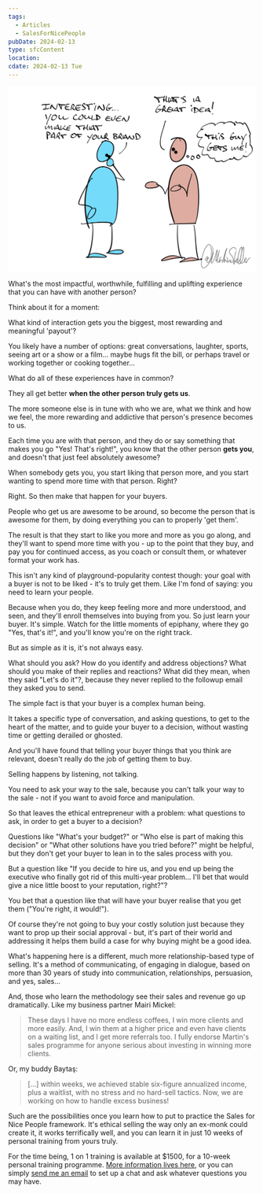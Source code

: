 ```yaml
---
tags:
  - Articles
  - SalesForNicePeople
pubDate: 2024-02-13
type: sfcContent
location: 
cdate: 2024-02-13 Tue
---
```


![](Media/SalesFlowCoach.app_You-don't-get-the-sale-if-you-don't-get-your-buyer_MartinStellar.jpeg)

What's the most impactful, worthwhile, fulfilling and uplifting experience that you can have with another person?

Think about it for a moment:

What kind of interaction gets you the biggest, most rewarding and meaningful 'payout'?

You likely have a number of options: great conversations, laughter, sports, seeing art or a show or a film... maybe hugs fit the bill, or perhaps travel or working together or cooking together...

What do all of these experiences have in common?

They all get better **when the other person truly gets us**.

The more someone else is in tune with who we are, what we think and how we feel, the more rewarding and addictive that person's presence becomes to us.

Each time you are with that person, and they do or say something that makes you go "Yes! That's right!", you know that the other person **gets you**, and doesn't that just feel absolutely awesome?

When somebody gets you, you start liking that person more, and you start wanting to spend more time with that person. Right?

Right. So then make that happen for your buyers.

People who get us are awesome to be around, so become the person that is awesome for them, by doing everything you can to properly 'get them'.

The result is that they start to like you more and more as you go along, and they'll want to spend more time with you - up to the point that they buy, and pay you for continued access, as you coach or consult them, or whatever format your work has.

This isn't any kind of playground-popularity contest though: your goal with a buyer is not to be liked - it's to truly get them. Like I'm fond of saying: you need to learn your people.

Because when you do, they keep feeling more and more understood, and seen, and they'll enroll themselves into buying from you. So just learn your buyer. It's simple. Watch for the little moments of epiphany, where they go "Yes, that's it!", and you'll know you're on the right track.

But as simple as it is, it's not always easy.

What should you ask? How do you identify and address objections? What should you make of their replies and reactions? What did they mean, when they said "Let's do it"?, because they never replied to the followup email they asked you to send.

The simple fact is that your buyer is a complex human being.

It takes a specific type of conversation, and asking questions, to get to the heart of the matter, and to guide your buyer to a decision, without wasting time or getting derailed or ghosted.

And you'll have found that telling your buyer things that you think are relevant, doesn't really do the job of getting them to buy.

Selling happens by listening, not talking.

You need to ask your way to the sale, because you can't talk your way to the sale - not if you want to avoid force and manipulation.

So that leaves the ethical entrepreneur with a problem: what questions to ask, in order to get a buyer to a decision?

Questions like "What's your budget?" or "Who else is part of making this decision" or "What other solutions have you tried before?" might be helpful, but they don't get your buyer to lean in to the sales process with you.

But a question like "If you decide to hire us, and you end up being the executive who finally got rid of this multi-year problem... I'll bet that would give a nice little boost to your reputation, right?"?

You bet that a question like that will have your buyer realise that you get them ("You're right, it would!").

Of course they're not going to buy your costly solution just because they want to prop up their social approval - but, it's part of their world and addressing it helps them build a case for why buying might be a good idea.

What's happening here is a different, much more relationship-based type of selling. It's a method of communicating, of engaging in dialogue, based on more than 30 years of study into communication, relationships, persuasion, and yes, sales...

And, those who learn the methodology see their sales and revenue go up dramatically. Like my business partner Mairi Mickel:

> These days I have no more endless coffees, I win more clients and more easily.
> And, I win them at a higher price and even have clients on a waiting list, and I get more referrals too.
> I fully endorse Martin's sales programme for anyone serious about investing in winning more clients.

Or, my buddy Baytaş:

> [...] within weeks, we achieved stable six-figure annualized income, plus a waitlist, with no stress and no hard-sell tactics. Now, we are working on how to handle excess business!

Such are the possibilities once you learn how to put to practice the Sales for Nice People framework. It's ethical selling the way only an ex-monk could create it, it works terrifically well, and you can learn it in just 10 weeks of personal training from yours truly.

For the time being, 1 on 1 training is available at $1500, for a 10-week personal training programme. [More information lives here](https://martinstellar.com/leap-ethical-selling-framework/), or you can simply [send me an email](mailto:personal@martinstellar.com) to set up a chat and ask whatever questions you may have.
